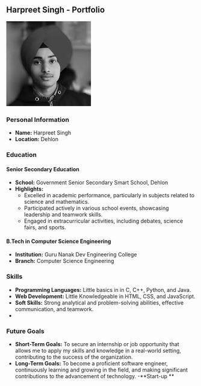 ## Harpreet Singh - Portfolio
![My Picture](Image/images.jpeg) 


### Personal Information
- **Name:** Harpreet Singh
- **Location:** Dehlon

### Education

#### Senior Secondary Education
- **School:** Government Senior Secondary Smart School, Dehlon
- **Highlights:**
  - Excelled in academic performance, particularly in subjects related to science and mathematics.
  - Participated actively in various school events, showcasing leadership and teamwork skills.
  - Engaged in extracurricular activities, including debates, science fairs, and sports.

#### B.Tech in Computer Science Engineering
- **Institution:** Guru Nanak Dev Engineering College 
- **Branch:** Computer Science Engineering

### Skills
- **Programming Languages:** Little basics in in C, C++, Python, and Java.
- **Web Development:** Little Knowledgeable in HTML, CSS, and JavaScript. 
- **Soft Skills:** Strong analytical and problem-solving abilities, effective communication, and teamwork.
- 
### Future Goals
- **Short-Term Goals:** To secure an internship or job opportunity that allows me to apply my skills and knowledge in a real-world setting, contributing to the success of the organization.
- **Long-Term Goals:** To become a proficient software engineer, continuously learning and growing in the field, and making significant contributions to the advancement of technology.
-**Start-up
  **
